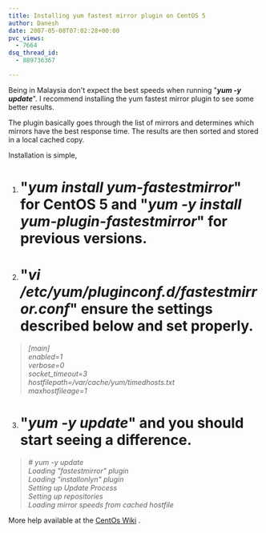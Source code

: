 ```yaml
---
title: Installing yum fastest mirror plugin on CentOS 5
author: Danesh
date: 2007-05-08T07:02:28+00:00
pvc_views:
  - 7664
dsq_thread_id:
  - 889736367

---
```

Being in Malaysia don't expect the best speeds when running "**_yum -y update_**". I recommend installing the yum fastest mirror plugin to see some better results.

The plugin basically goes through the list of mirrors and determines which mirrors have the best response time. The results are then sorted and stored in a local cached copy.

Installation is simple,

1. # "_**yum install yum-fastestmirror**_" for CentOS 5 and "_**yum -y install yum-plugin-fastestmirror**_" for previous versions.

2. # "**_vi /etc/yum/pluginconf.d/fastestmirror.conf_**" ensure the settings described below and set properly.

>  _[main]  
> enabled=1  
> verbose=0  
> socket_timeout=3  
> hostfilepath=/var/cache/yum/timedhosts.txt  
> maxhostfileage=1_

3. # "**_yum -y update_**" and you should start seeing a difference.

> _\# yum -y update  
> Loading "fastestmirror" plugin  
> Loading "installonlyn" plugin  
> Setting up Update Process  
> Setting up repositories  
> Loading mirror speeds from cached hostfile_

More help available at the [CentOs Wiki][1] .

 [1]: http://wiki.centos.org/PackageManagement/Yum/FastestMirror